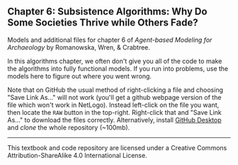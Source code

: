 ## Chapter 6: Subsistence Algorithms: Why Do Some Societies Thrive while Others Fade?
Models and additional files for chapter 6 of *Agent-based Modeling for Archaeology* by Romanowska, Wren, & Crabtree. 

In this algorithms chapter, we often don't give you all of the code to make the algorithms into fully functional models. If you run into problems, use the models here to figure out where you went wrong. 

Note that on GitHub the usual method of right-clicking a file and choosing "Save Link As..." will not work (you'll get a github webpage version of the file which won't work in NetLogo). Instead left-click on the file you want, then locate the `RAW` button in the top-right. Right-click that and "Save Link As..." to download the files correctly. Alternatively, install [GitHub Desktop](https://desktop.github.com/) and *clone* the whole repository (~100mb).

_________________________________________________________________________________________________________________________
This textbook and code repository are licensed under a Creative Commons Attribution-ShareAlike 4.0 International License.
